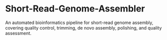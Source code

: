 # Short-Read-Genome-Assembler
An automated bioinformatics pipeline for short-read genome assembly, covering quality control, trimming, de novo assembly, polishing, and quality assessment.
